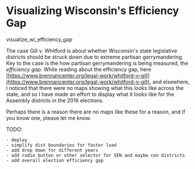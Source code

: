 # Visualizing Wisconsin's Efficiency Gap
visualize_wi_efficiency_gap

The case Gill v.  Whitford is about whether Wisconsin's state legislative districts should be struck down due to extreme partisan gerrymandering.
Key to the case is the how partisan gerrymandering is being measured, the *efficiency gap*.
While reading about the efficiency gap, here [https://www.brennancenter.org/legal-work/whitford-v-gill](https://www.brennancenter.org/legal-work/whitford-v-gill), and elsewhere, I noticed that there were no maps showing what this looks like across the state, and so I have made an effort to display what it looks like for the Assembly districts in the 2016 elections. 

Perhaps there is a reason there are no maps like these for a reason, and if you know one, please let me know.

TODO:

	- deploy
	- simplify dist boundaries for faster load
	- add drop down for different years
	- add radio button or other selector for SEN and maybe con districts
	- add overall election efficiency gap
